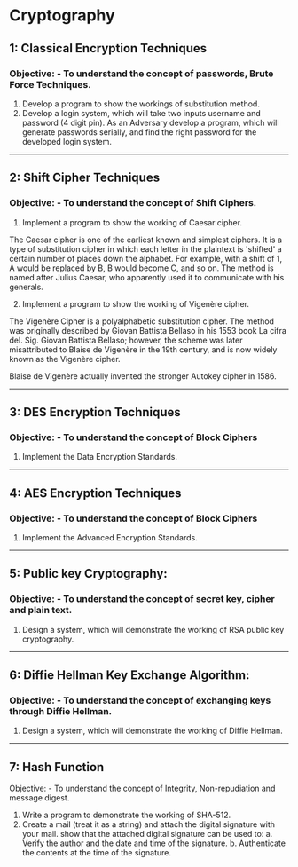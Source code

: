 # Cryptography

## 1: Classical Encryption Techniques

### Objective: - To understand the concept of passwords, Brute Force Techniques.

1. Develop a program to show the workings of substitution method.
2. Develop a login system, which will take two inputs username and password (4 digit
pin). As an Adversary develop a program, which will generate passwords serially, and
find the right password for the developed login system.

-------------------------------------------------------------------------------------

## 2: Shift Cipher Techniques

### Objective: - To understand the concept of Shift Ciphers.

1. Implement a program to show the working of Caesar cipher.

The Caesar cipher is one of the earliest known and simplest ciphers. It is a type of substitution cipher in which each letter  in the plaintext is 'shifted' a certain number of places down the alphabet. For example, with a shift of 1, A would be replaced by B, B would become C, and so on. The method is named after Julius Caesar, who apparently used it to communicate with his generals.

2. Implement a program to show the working of Vigenère cipher.

The Vigenère Cipher is a polyalphabetic substitution cipher. The method was originally described by Giovan Battista Bellaso in his 1553 book La cifra del. Sig. Giovan Battista Bellaso; however, the scheme was later misattributed to Blaise de Vigenère in the 19th century, and is now widely known as the Vigenère cipher.

Blaise de Vigenère actually invented the stronger Autokey cipher in 1586.

-------------------------------------------------------------------------------------

## 3: DES Encryption Techniques

### Objective: - To understand the concept of Block Ciphers

1. Implement the Data Encryption Standards.

-------------------------------------------------------------------------------------

## 4: AES Encryption Techniques

### Objective: - To understand the concept of Block Ciphers

1. Implement the Advanced Encryption Standards.

-------------------------------------------------------------------------------------

## 5: Public key Cryptography:

### Objective: - To understand the concept of secret key, cipher and plain text.

1. Design a system, which will demonstrate the working of RSA public key
cryptography.

-------------------------------------------------------------------------------------

## 6: Diffie Hellman Key Exchange Algorithm:

### Objective: - To understand the concept of exchanging keys through Diffie Hellman.

1. Design a system, which will demonstrate the working of Diffie Hellman.

-------------------------------------------------------------------------------------

## 7: Hash Function

Objective: - To understand the concept of Integrity, Non-repudiation and message
digest.
1. Write a program to demonstrate the working of SHA-512.
2. Create a mail (treat it as a string) and attach the digital signature with your mail.
show that the attached digital signature can be used to:
a. Verify the author and the date and time of the signature.
b. Authenticate the contents at the time of the signature.
